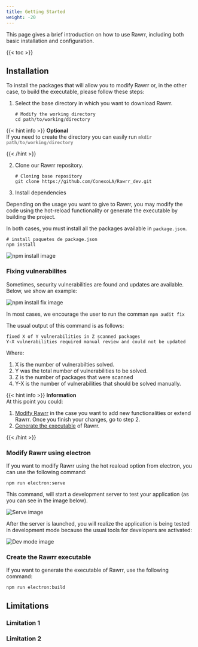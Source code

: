 ```yaml
---
title: Getting Started
weight: -20
---
```


This page gives a brief introduction on how to use Rawrr, including both basic installation and configuration.

<!--more-->

{{< toc >}}

## Installation

To install the packages that will allow you to modify Rawrr or, in the other case, to build the executable, please follow these steps:

1. Select the base directory in which you want to download Rawrr.
   
   ```Shell
   # Modify the working directory
   cd path/to/working/directory
   ```

{{< hint info >}}
**Optional**\
If you need to create the directory you can easily run <span style="color:grey">**`mkdir path/to/working/directory`**</span>

{{< /hint >}}

2. Clone our Rawrr repository.

   ```Shell
   # Cloning base repository
   git clone https://github.com/ConexoLA/Rawrr_dev.git
   ```

3. Install dependencies

Depending on the usage you want to give to Rawrr, you may modify the code using the hot-reload functionality or generate the executable by building the project. 

In both cases, you must install all the packages available in `package.json`.

   ```Shell
   # install paquetes de package.json
   npm install
   ```

![npm install image](/images/npm_install.png)

### Fixing vulnerabilites

Sometimes, security vulnerabilities are found and updates are available. Below, we show an example:

![npm install fix image](/images/npm_install_fix.png)

In most cases, we encourage the user to run the comman `npm audit fix`

The usual output of this command is as follows:

   ```Shell 
   fixed X of Y vulnerabilities in Z scanned packages
   Y-X vulnerabilities required manual review and could not be updated
   ``` 

Where:

1. X is the number of vulnerabilties solved.
2. Y was the total number of vulnerabilities to be solved.
3. Z is the number of packages that were scanned
4. Y-X is the number of vulnerabilities that should be solved manually.

{{< hint info >}}
**Information**\
At this point you could: 

1. [Modify Rawrr](#modify-rawrr-using-electron) in the case you want to add new functionalities or extend Rawrr. Once you finish your changes, go to step 2.
2. [Generate the executable](#create-the-rawrr-executable) of Rawrr.

{{< /hint >}}

### Modify Rawrr using electron

If you want to modify Rawrr using the hot reaload option from electron, you can use the following command:

```Shell
npm run electron:serve
```

This command, will start a development server to test your application (as you can see in the image below).

![Serve image](/images/serve.png)

After the server is launched, you will realize the application is being tested in development mode because the usual tools for developers are activated:

![Dev mode image](/images/dev_mode.JPG)

### Create the Rawrr executable

If you want to generate the executable of Rawrr, use the following command:

```Shell
npm run electron:build
```

## Limitations

### Limitation 1

### Limitation 2